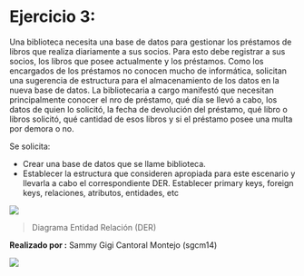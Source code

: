 # Ejercicio 3:

Una biblioteca necesita una base de datos para gestionar los préstamos de libros que realiza diariamente  a  sus  socios.  Para  esto  debe  registrar  a  sus  socios,  los  libros  que  posee actualmente y los préstamos.
Como  los  encargados  de  los  préstamos  no  conocen  mucho  de  informática,  solicitan  una sugerencia de estructura para el almacenamiento de los datos en la nueva base de datos. La bibliotecaria a cargo manifestó que necesitan principalmente conocer el nro de préstamo, qué día se llevó a cabo, los datos de quien lo solicitó, la fecha de devolución del préstamo, qué libro o libros solicitó, qué cantidad de esos libros y si el préstamo posee una multa por demora o no.

Se solicita:
* Crear una base de datos que se llame biblioteca.
* Establecer la estructura que consideren apropiada para este escenario y llevarla a cabo el correspondiente DER. Establecer primary keys, foreign keys, relaciones, atributos,
entidades, etc

![](https://raw.githubusercontent.com/sgcm14/Polo-TIC-misiones/master/Guia%20de%20Ejercicios6/Ejercicio3/Ejercicio3.png)
> Diagrama Entidad Relación (DER)


**Realizado por :** Sammy Gigi Cantoral Montejo (sgcm14)

![](https://edteam-media.s3.amazonaws.com/users/avatar/16f3b00c-18cf-43f5-af5f-f9692fa3e5f1.jpg)